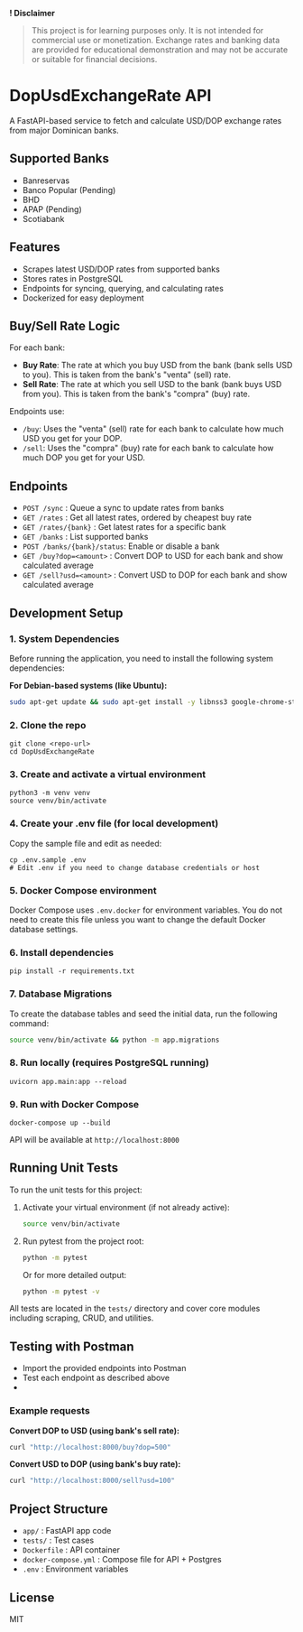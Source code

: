 **! Disclaimer**
> This project is for learning purposes only. It is not intended for commercial use or monetization. Exchange rates and banking data are provided for educational demonstration and may not be accurate or suitable for financial decisions.
# DopUsdExchangeRate API

A FastAPI-based service to fetch and calculate USD/DOP exchange rates from major Dominican banks.

## Supported Banks
- Banreservas
- Banco Popular (Pending)
- BHD
- APAP (Pending)
- Scotiabank

## Features
- Scrapes latest USD/DOP rates from supported banks
- Stores rates in PostgreSQL
- Endpoints for syncing, querying, and calculating rates
- Dockerized for easy deployment

## Buy/Sell Rate Logic
For each bank:
- **Buy Rate**: The rate at which you buy USD from the bank (bank sells USD to you). This is taken from the bank's "venta" (sell) rate.
- **Sell Rate**: The rate at which you sell USD to the bank (bank buys USD from you). This is taken from the bank's "compra" (buy) rate.

Endpoints use:
- `/buy`: Uses the "venta" (sell) rate for each bank to calculate how much USD you get for your DOP.
- `/sell`: Uses the "compra" (buy) rate for each bank to calculate how much DOP you get for your USD.

## Endpoints
 - `POST /sync` : Queue a sync to update rates from banks
 - `GET /rates` : Get all latest rates, ordered by cheapest buy rate
 - `GET /rates/{bank}` : Get latest rates for a specific bank
 - `GET /banks` : List supported banks
 - `POST /banks/{bank}/status`: Enable or disable a bank
 - `GET /buy?dop=<amount>` : Convert DOP to USD for each bank and show calculated average
 - `GET /sell?usd=<amount>` : Convert USD to DOP for each bank and show calculated average

## Development Setup

### 1. System Dependencies

Before running the application, you need to install the following system dependencies:

**For Debian-based systems (like Ubuntu):**
```bash
sudo apt-get update && sudo apt-get install -y libnss3 google-chrome-stable
```

### 2. Clone the repo
```
git clone <repo-url>
cd DopUsdExchangeRate
```


### 3. Create and activate a virtual environment
```
python3 -m venv venv
source venv/bin/activate
```


### 4. Create your .env file (for local development)
Copy the sample file and edit as needed:
```
cp .env.sample .env
# Edit .env if you need to change database credentials or host
```

### 5. Docker Compose environment
Docker Compose uses `.env.docker` for environment variables. You do not need to create this file unless you want to change the default Docker database settings.

### 6. Install dependencies
```
pip install -r requirements.txt
```

### 7. Database Migrations

To create the database tables and seed the initial data, run the following command:
```bash
source venv/bin/activate && python -m app.migrations
```

### 8. Run locally (requires PostgreSQL running)
```
uvicorn app.main:app --reload
```

### 9. Run with Docker Compose
```
docker-compose up --build
```

API will be available at `http://localhost:8000`

## Running Unit Tests

To run the unit tests for this project:

1. Activate your virtual environment (if not already active):
   ```bash
   source venv/bin/activate
   ```
2. Run pytest from the project root:
   ```bash
   python -m pytest
   ```
   Or for more detailed output:
   ```bash
   python -m pytest -v
   ```

All tests are located in the `tests/` directory and cover core modules including scraping, CRUD, and utilities.

## Testing with Postman
- Import the provided endpoints into Postman
- Test each endpoint as described above
-
### Example requests


**Convert DOP to USD (using bank's sell rate):**
```bash
curl "http://localhost:8000/buy?dop=500"
```

**Convert USD to DOP (using bank's buy rate):**
```bash
curl "http://localhost:8000/sell?usd=100"
```

## Project Structure
- `app/` : FastAPI app code
- `tests/` : Test cases
- `Dockerfile` : API container
- `docker-compose.yml` : Compose file for API + Postgres
- `.env` : Environment variables

## License
MIT